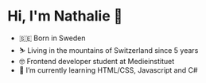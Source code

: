 # Hi, I'm Nathalie 👋
- 🇸🇪 Born in Sweden 
- ⛷️ Living in the mountains of Switzerland since 5 years
- 🤓 Frontend developer student at Medieinstituet
- 🌱 I’m currently learning HTML/CSS, Javascript and C#
<!--
**NathalieJaneP/nathaliejanep** is a ✨ _special_ ✨ repository because its `README.md` (this file) appears on your GitHub profile.

Here are some ideas to get you started:

- 🔭 I’m currently working on ...
- 🌱 I’m currently learning ...
- 👯 I’m looking to collaborate on ...
- 🤔 I’m looking for help with ...
- 💬 Ask me about ...
- 📫 How to reach me: ...
- 😄 Pronouns: ...
- ⚡ Fun fact: ...
-->
